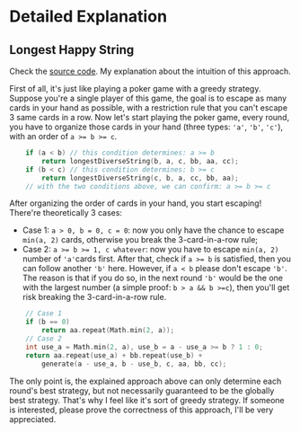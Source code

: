 # Detailed Explanation

## Longest Happy String
Check the [source code](longest_happy_string.cpp). 
My explanation about the intuition of this approach.

First of all, it's just like playing a poker game with a greedy strategy. Suppose you're a single player of this game, the goal is to escape as many cards in your hand as possible, with a restriction rule that you can't escape 3 same cards in a row. Now let's start playing the poker game, every round, you have to organize those cards in your hand (three types: `'a'`, `'b'`, `'c'`), with an order of `a >= b >= c`.
```C++
    if (a < b) // this condition determines: a >= b
        return longestDiverseString(b, a, c, bb, aa, cc);
    if (b < c) // this condition determines: b >= c
        return longestDiverseString(c, b, a, cc, bb, aa);
    // with the two conditions above, we can confirm: a >= b >= c
```
After organizing the order of cards in your hand, you start escaping! There're theoretically 3 cases:
- Case 1: `a > 0, b = 0, c = 0`: now you only have the chance to escape `min(a, 2)` cards, otherwise you break the 3-card-in-a-row rule;
- Case 2: `a >= b >= 1, c whatever`: now you have to escape `min(a, 2)` number of `'a'`cards first. After that, check if `a >= b` is satisfied, then you can follow another `'b'` here. However, if `a < b` please don't escape `'b'`. The reason is that if you do so, in the next round `'b'` would be the one with the largest number (a simple proof: `b > a && b >=c`), then you'll get risk breaking the 3-card-in-a-row rule.
```C++
    // Case 1
    if (b == 0) 
        return aa.repeat(Math.min(2, a));
    // Case 2
    int use_a = Math.min(2, a), use_b = a - use_a >= b ? 1 : 0; 
    return aa.repeat(use_a) + bb.repeat(use_b) +
        generate(a - use_a, b - use_b, c, aa, bb, cc); 
```
The only point is, the explained approach above can only determine each round's best strategy, but not necessarily guaranteed to be the globally best strategy. That's why I feel like it's sort of greedy strategy. If someone is interested, please prove the correctness of this approach, I'll be very appreciated.